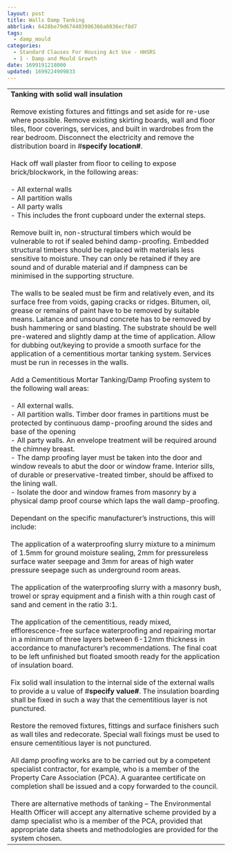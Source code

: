 ```yaml
---
layout: post
title: Walls Damp Tanking
abbrlink: 6428be79d674403986366a0836ecf8d7
tags:
  - damp_mould
categories:
  - Standard Clauses For Housing Act Use - HHSRS
  - 1 - Damp and Mould Growth
date: 1699191218000
updated: 1699224909833
---
```


|                                                                                                                                                                                                                                                                                                                                                                                                                                                                                                                                                                                                                                                                                                                                                                                                                                                                                                                                                                                                                                                                                                                                                                                                                                                                                                                                                                                                                                                                                                                                                                                                                                                                                                                                                                                                                                                                                                                                                                                                                                                                                                                                                                                                                                                                                                                                                                                                                                                                                                                                                                                                                                                                                                                                                                                                                                                                                                                                                                                                                                                                                                                                                                                                                                                                                                                                                                                                                                                                                                                                                                                                                                                                                                                                                                                                                                                                                                                                                                                                                            |
| -------------------------------------------------------------------------------------------------------------------------------------------------------------------------------------------------------------------------------------------------------------------------------------------------------------------------------------------------------------------------------------------------------------------------------------------------------------------------------------------------------------------------------------------------------------------------------------------------------------------------------------------------------------------------------------------------------------------------------------------------------------------------------------------------------------------------------------------------------------------------------------------------------------------------------------------------------------------------------------------------------------------------------------------------------------------------------------------------------------------------------------------------------------------------------------------------------------------------------------------------------------------------------------------------------------------------------------------------------------------------------------------------------------------------------------------------------------------------------------------------------------------------------------------------------------------------------------------------------------------------------------------------------------------------------------------------------------------------------------------------------------------------------------------------------------------------------------------------------------------------------------------------------------------------------------------------------------------------------------------------------------------------------------------------------------------------------------------------------------------------------------------------------------------------------------------------------------------------------------------------------------------------------------------------------------------------------------------------------------------------------------------------------------------------------------------------------------------------------------------------------------------------------------------------------------------------------------------------------------------------------------------------------------------------------------------------------------------------------------------------------------------------------------------------------------------------------------------------------------------------------------------------------------------------------------------------------------------------------------------------------------------------------------------------------------------------------------------------------------------------------------------------------------------------------------------------------------------------------------------------------------------------------------------------------------------------------------------------------------------------------------------------------------------------------------------------------------------------------------------------------------------------------------------------------------------------------------------------------------------------------------------------------------------------------------------------------------------------------------------------------------------------------------------------------------------------------------------------------------------------------------------------------------------------------------------------------------------------------------------------------------------------- |
| **Tanking with solid wall insulation**<br><br>Remove existing fixtures and fittings and set aside for re-use where possible. Remove existing skirting boards, wall and floor tiles, floor coverings, services, and built in wardrobes from the rear bedroom. Disconnect the electricity and remove the distribution board in #**specify location#**. <br><br>Hack off wall plaster from floor to ceiling to expose brick/blockwork, in the following areas:<br><br>- All external walls<br>- All partition walls<br>- All party walls<br>- This includes the front cupboard under the external steps.<br><br>Remove built in, non-structural timbers which would be vulnerable to rot if sealed behind damp-proofing. Embedded structural timbers should be replaced with materials less sensitive to moisture. They can only be retained if they are sound and of durable material and if dampness can be minimised in the supporting structure.<br><br>The walls to be sealed must be firm and relatively even, and its surface free from voids, gaping cracks or ridges. Bitumen, oil, grease or remains of paint have to be removed by suitable means. Laitance and unsound concrete has to be removed by bush hammering or sand blasting. The substrate should be well pre-watered and slightly damp at the time of application. Allow for dubbing out/keying to provide a smooth surface for the application of a cementitious mortar tanking system. Services must be run in recesses in the walls.<br><br>Add a Cementitious Mortar Tanking/Damp Proofing system to the following wall areas:<br><br>- All external walls. <br>- All partition walls. Timber door frames in partitions must be protected by continuous damp-proofing around the sides and base of the opening <br>- All party walls. An envelope treatment will be required around the chimney breast. <br>- The damp proofing layer must be taken into the door and window reveals to abut the door or window frame. Interior sills, of durable or preservative-treated timber, should be affixed to the lining wall.<br>- Isolate the door and window frames from masonry by a physical damp proof course which laps the wall damp-proofing.<br><br>Dependant on the specific manufacturer’s instructions, this will include:<br><br>The application of a waterproofing slurry mixture to a minimum of 1.5mm for ground moisture sealing, 2mm for pressureless surface water seepage and 3mm for areas of high water pressure seepage such as underground room areas.<br><br>The application of the waterproofing slurry with a masonry bush, trowel or spray equipment and a finish with a thin rough cast of sand and cement in the ratio 3:1.<br><br>The application of the cementitious, ready mixed, efflorescence-free surface waterproofing and repairing mortar in a minimum of three layers between 6-12mm thickness in accordance to manufacturer’s recommendations. The final coat to be left unfinished but floated smooth ready for the application of insulation board.<br><br>Fix solid wall insulation to the internal side of the external walls to provide a u value of #**specify value#**. The insulation boarding shall be fixed in such a way that the cementitious layer is not punctured.<br><br>Restore the removed fixtures, fittings and surface finishers such as wall tiles and redecorate. Special wall fixings must be used to ensure cementitious layer is not punctured.<br><br>All damp proofing works are to be carried out by a competent specialist contractor, for example, who is a member of the Property Care Association (PCA). A guarantee certificate on completion shall be issued and a copy forwarded to the council.<br><br>There are alternative methods of tanking – The Environmental Health Officer will accept any alternative scheme provided by a damp specialist who is a member of the PCA, provided that appropriate data sheets and methodologies are provided for the system chosen. |
